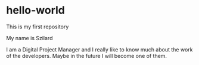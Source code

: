 # hello-world
This is my first repository

My name is Szilard

I am a Digital Project Manager and I really like to know much about the work of the developers. Maybe in the future I will become one of them.
